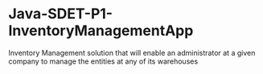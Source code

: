 # Java-SDET-P1-InventoryManagementApp
 Inventory Management solution that will enable an administrator at a given company to manage the entities at any of its warehouses
